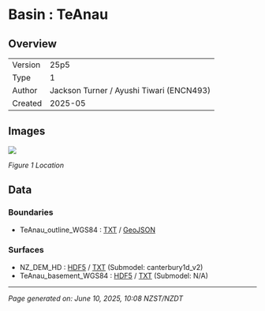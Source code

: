 # Basin : TeAnau

## Overview
|         |                     |
|---------|---------------------|
| Version | 25p5           |
| Type    | 1        |
| Author  | Jackson Turner / Ayushi Tiwari (ENCN493)            |
| Created | 2025-05           |


## Images
![](../images/regional/TeAnau_basin_map.png)

*Figure 1 Location*


## Data
### Boundaries
- TeAnau_outline_WGS84 : [TXT](../../velocity_modelling/data/regional/TeAnau/TeAnau_outline_WGS84.txt) / [GeoJSON](../../velocity_modelling/data/regional/TeAnau/TeAnau_outline_WGS84.geojson)

### Surfaces
- NZ_DEM_HD : [HDF5](../../velocity_modelling/data/global/surface/NZ_DEM_HD.h5) / [TXT](../../velocity_modelling/data/global/surface/NZ_DEM_HD.in) (Submodel: canterbury1d_v2)
- TeAnau_basement_WGS84 : [HDF5](../../velocity_modelling/data/regional/TeAnau/TeAnau_basement_WGS84.h5) / [TXT](../../velocity_modelling/data/regional/TeAnau/TeAnau_basement_WGS84.in) (Submodel: N/A)

---
*Page generated on: June 10, 2025, 10:08 NZST/NZDT*
